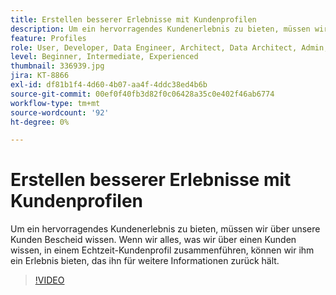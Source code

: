 ```yaml
---
title: Erstellen besserer Erlebnisse mit Kundenprofilen
description: Um ein hervorragendes Kundenerlebnis zu bieten, müssen wir über unsere Kunden Bescheid wissen. Wenn wir alles, was wir über einen Kunden wissen, in einem Echtzeit-Kundenprofil zusammenführen, können wir ihm ein Erlebnis bieten, das ihn für weitere Informationen zurück hält.
feature: Profiles
role: User, Developer, Data Engineer, Architect, Data Architect, Admin, Leader
level: Beginner, Intermediate, Experienced
thumbnail: 336939.jpg
jira: KT-8866
exl-id: df81b1f4-4d60-4b07-aa4f-4ddc38ed4b6b
source-git-commit: 00ef0f40fb3d82f0c06428a35c0e402f46ab6774
workflow-type: tm+mt
source-wordcount: '92'
ht-degree: 0%

---
```


# Erstellen besserer Erlebnisse mit Kundenprofilen

Um ein hervorragendes Kundenerlebnis zu bieten, müssen wir über unsere Kunden Bescheid wissen. Wenn wir alles, was wir über einen Kunden wissen, in einem Echtzeit-Kundenprofil zusammenführen, können wir ihm ein Erlebnis bieten, das ihn für weitere Informationen zurück hält.

>[!VIDEO](https://video.tv.adobe.com/v/336939/?learn=on)

